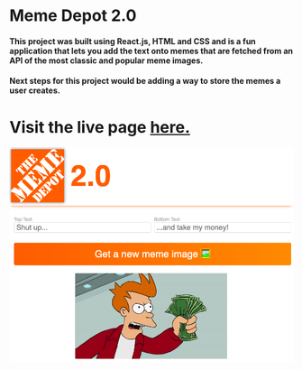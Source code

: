 # Meme Depot 2.0

#### This project was built using React.js, HTML and CSS and is a fun application that lets you add the text onto memes that are fetched from an API of the most classic and popular meme images.

#### Next steps for this project would be adding a way to store the memes a user creates.

# Visit the live page [here.](https://codemeister362.github.io/meme-depot-2.0/)


![screenshot of landing page](./src/assets/screenshot.png)



